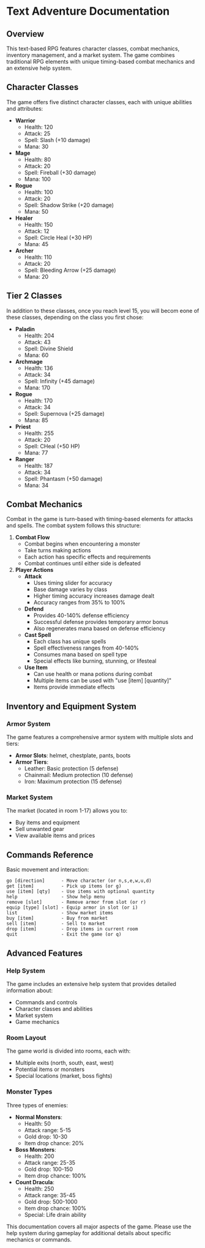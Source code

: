 # Text Adventure Documentation

## Overview

This text-based RPG features character classes, combat mechanics, inventory management, and a market system. The game combines traditional RPG elements with unique timing-based combat mechanics and an extensive help system.

## Character Classes

The game offers five distinct character classes, each with unique abilities and attributes:

-   **Warrior**
    -   Health: 120
    -   Attack: 25
    -   Spell: Slash (+10 damage)
    -   Mana: 30
-   **Mage**
    -   Health: 80
    -   Attack: 20
    -   Spell: Fireball (+30 damage)
    -   Mana: 100
-   **Rogue**
    -   Health: 100
    -   Attack: 20
    -   Spell: Shadow Strike (+20 damage)
    -   Mana: 50
-   **Healer**
    -   Health: 150
    -   Attack: 12
    -   Spell: Circle Heal (+30 HP)
    -   Mana: 45
-   **Archer**
    -   Health: 110
    -   Attack: 20
    -   Spell: Bleeding Arrow (+25 damage)
    -   Mana: 20
 
## Tier 2 Classes

In addition to these classes, once you reach level 15, you will becom eone of these classes, depending on the class you first chose:

-   **Paladin**
    -   Health: 204
    -   Attack: 43
    -   Spell: Divine Shield
    -   Mana: 60
-   **Archmage**
    -   Health: 136
    -   Attack: 34
    -   Spell: Infinity (+45 damage)
    -   Mana: 170
-   **Rogue**
    -   Health: 170
    -   Attack: 34
    -   Spell: Supernova (+25 damage)
    -   Mana: 85
-   **Priest**
    -   Health: 255
    -   Attack: 20
    -   Spell: CHeal (+50 HP)
    -   Mana: 77
-   **Ranger**
    -   Health: 187
    -   Attack: 34
    -   Spell: Phantasm (+50 damage)
    -   Mana: 34

## Combat Mechanics

Combat in the game is turn-based with timing-based elements for attacks and spells. The combat system follows this structure:

1.  **Combat Flow**
    -   Combat begins when encountering a monster
    -   Take turns making actions
    -   Each action has specific effects and requirements
    -   Combat continues until either side is defeated
2.  **Player Actions**
    -   **Attack**
        -   Uses timing slider for accuracy
        -   Base damage varies by class
        -   Higher timing accuracy increases damage dealt
        -   Accuracy ranges from 35% to 100%
    -   **Defend**
        -   Provides 40-140% defense efficiency
        -   Successful defense provides temporary armor bonus
        -   Also regenerates mana based on defense efficiency
    -   **Cast Spell**
        -   Each class has unique spells
        -   Spell effectiveness ranges from 40-140%
        -   Consumes mana based on spell type
        -   Special effects like burning, stunning, or lifesteal
    -   **Use Item**
        -   Can use health or mana potions during combat
        -   Multiple items can be used with "use [item] [quantity]"
        -   Items provide immediate effects

## Inventory and Equipment System

### Armor System

The game features a comprehensive armor system with multiple slots and tiers:

-   **Armor Slots**: helmet, chestplate, pants, boots
-   **Armor Tiers**:
    -   Leather: Basic protection (5 defense)
    -   Chainmail: Medium protection (10 defense)
    -   Iron: Maximum protection (15 defense)

### Market System

The market (located in room 1-17) allows you to:

-   Buy items and equipment
-   Sell unwanted gear
-   View available items and prices

## Commands Reference

Basic movement and interaction:
```text
go [direction]      - Move character (or n,s,e,w,u,d)
get [item]          - Pick up items (or g)
use [item] [qty]    - Use items with optional quantity
help                - Show help menu
remove [slot]       - Remove armor from slot (or r)
equip [type] [slot] - Equip armor in slot (or i)
list                - Show market items
buy [item]          - Buy from market
sell [item]         - Sell to market
drop [item]         - Drop items in current room
quit                - Exit the game (or q)
```

## Advanced Features

### Help System

The game includes an extensive help system that provides detailed information about:

-   Commands and controls
-   Character classes and abilities
-   Market system
-   Game mechanics

### Room Layout

The game world is divided into rooms, each with:

-   Multiple exits (north, south, east, west)
-   Potential items or monsters
-   Special locations (market, boss fights)

### Monster Types

Three types of enemies:

-   **Normal Monsters**:
    -   Health: 50
    -   Attack range: 5-15
    -   Gold drop: 10-30
    -   Item drop chance: 20%
-   **Boss Monsters**:
    -   Health: 200
    -   Attack range: 25-35
    -   Gold drop: 100-150
    -   Item drop chance: 100%
-   **Count Dracula**:
    -   Health: 250
    -   Attack range: 35-45
    -   Gold drop: 500-1000
    -   Item drop chance: 100%
    -   Special: Life drain ability

This documentation covers all major aspects of the game. Please use the help system during gameplay for additional details about specific mechanics or commands.
